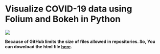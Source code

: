 # Visualize COVID-19 data using Folium and Bokeh in Python

![](video.gif)

__Because of GitHub limits the size of files allowed in repositories. So, You can download the html file [here](https://drive.google.com/file/d/16u5UqIN72wCwlIF6VCWEkPCBeQe_8xVB/view?usp=sharing).__